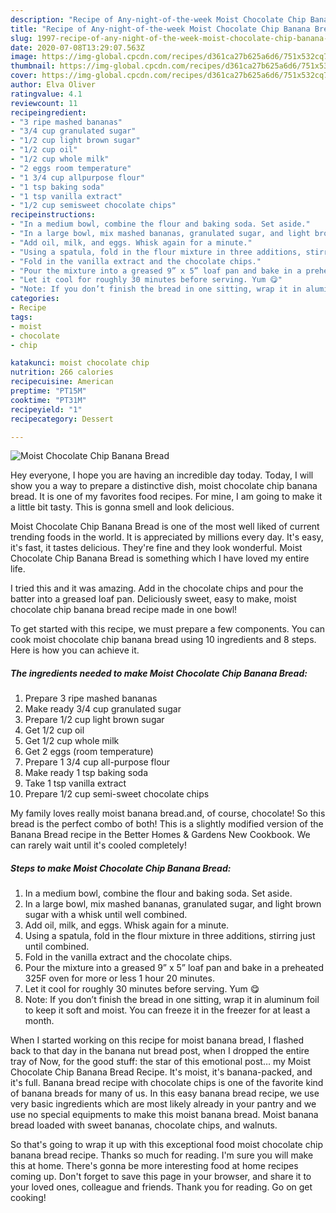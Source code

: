```yaml
---
description: "Recipe of Any-night-of-the-week Moist Chocolate Chip Banana Bread"
title: "Recipe of Any-night-of-the-week Moist Chocolate Chip Banana Bread"
slug: 1997-recipe-of-any-night-of-the-week-moist-chocolate-chip-banana-bread
date: 2020-07-08T13:29:07.563Z
image: https://img-global.cpcdn.com/recipes/d361ca27b625a6d6/751x532cq70/moist-chocolate-chip-banana-bread-recipe-main-photo.jpg
thumbnail: https://img-global.cpcdn.com/recipes/d361ca27b625a6d6/751x532cq70/moist-chocolate-chip-banana-bread-recipe-main-photo.jpg
cover: https://img-global.cpcdn.com/recipes/d361ca27b625a6d6/751x532cq70/moist-chocolate-chip-banana-bread-recipe-main-photo.jpg
author: Elva Oliver
ratingvalue: 4.1
reviewcount: 11
recipeingredient:
- "3 ripe mashed bananas"
- "3/4 cup granulated sugar"
- "1/2 cup light brown sugar"
- "1/2 cup oil"
- "1/2 cup whole milk"
- "2 eggs room temperature"
- "1 3/4 cup allpurpose flour"
- "1 tsp baking soda"
- "1 tsp vanilla extract"
- "1/2 cup semisweet chocolate chips"
recipeinstructions:
- "In a medium bowl, combine the flour and baking soda. Set aside."
- "In a large bowl, mix mashed bananas, granulated sugar, and light brown sugar with a whisk until well combined."
- "Add oil, milk, and eggs. Whisk again for a minute."
- "Using a spatula, fold in the flour mixture in three additions, stirring just until combined."
- "Fold in the vanilla extract and the chocolate chips."
- "Pour the mixture into a greased 9” x 5” loaf pan and bake in a preheated 325F oven for more or less 1 hour 20 minutes."
- "Let it cool for roughly 30 minutes before serving. Yum 😋"
- "Note: If you don’t finish the bread in one sitting, wrap it in aluminum foil to keep it soft and moist. You can freeze it in the freezer for at least a month."
categories:
- Recipe
tags:
- moist
- chocolate
- chip

katakunci: moist chocolate chip 
nutrition: 266 calories
recipecuisine: American
preptime: "PT15M"
cooktime: "PT31M"
recipeyield: "1"
recipecategory: Dessert

---
```



![Moist Chocolate Chip Banana Bread](https://img-global.cpcdn.com/recipes/d361ca27b625a6d6/751x532cq70/moist-chocolate-chip-banana-bread-recipe-main-photo.jpg)

Hey everyone, I hope you are having an incredible day today. Today, I will show you a way to prepare a distinctive dish, moist chocolate chip banana bread. It is one of my favorites food recipes. For mine, I am going to make it a little bit tasty. This is gonna smell and look delicious.

Moist Chocolate Chip Banana Bread is one of the most well liked of current trending foods in the world. It is appreciated by millions every day. It's easy, it's fast, it tastes delicious. They're fine and they look wonderful. Moist Chocolate Chip Banana Bread is something which I have loved my entire life.

I tried this and it was amazing. Add in the chocolate chips and pour the batter into a greased loaf pan. Deliciously sweet, easy to make, moist chocolate chip banana bread recipe made in one bowl!


To get started with this recipe, we must prepare a few components. You can cook moist chocolate chip banana bread using 10 ingredients and 8 steps. Here is how you can achieve it.

<!--inarticleads1-->

##### The ingredients needed to make Moist Chocolate Chip Banana Bread:

1. Prepare 3 ripe mashed bananas
1. Make ready 3/4 cup granulated sugar
1. Prepare 1/2 cup light brown sugar
1. Get 1/2 cup oil
1. Get 1/2 cup whole milk
1. Get 2 eggs (room temperature)
1. Prepare 1 3/4 cup all-purpose flour
1. Make ready 1 tsp baking soda
1. Take 1 tsp vanilla extract
1. Prepare 1/2 cup semi-sweet chocolate chips


My family loves really moist banana bread.and, of course, chocolate! So this bread is the perfect combo of both! This is a slightly modified version of the Banana Bread recipe in the Better Homes &amp; Gardens New Cookbook. We can rarely wait until it&#39;s cooled completely! 

<!--inarticleads2-->

##### Steps to make Moist Chocolate Chip Banana Bread:

1. In a medium bowl, combine the flour and baking soda. Set aside.
1. In a large bowl, mix mashed bananas, granulated sugar, and light brown sugar with a whisk until well combined.
1. Add oil, milk, and eggs. Whisk again for a minute.
1. Using a spatula, fold in the flour mixture in three additions, stirring just until combined.
1. Fold in the vanilla extract and the chocolate chips.
1. Pour the mixture into a greased 9” x 5” loaf pan and bake in a preheated 325F oven for more or less 1 hour 20 minutes.
1. Let it cool for roughly 30 minutes before serving. Yum 😋
1. Note: If you don’t finish the bread in one sitting, wrap it in aluminum foil to keep it soft and moist. You can freeze it in the freezer for at least a month.


When I started working on this recipe for moist banana bread, I flashed back to that day in the banana nut bread post, when I dropped the entire tray of Now, for the good stuff: the star of this emotional post… my Moist Chocolate Chip Banana Bread Recipe. It&#39;s moist, it&#39;s banana-packed, and it&#39;s full. Banana bread recipe with chocolate chips is one of the favorite kind of banana breads for many of us. In this easy banana bread recipe, we use very basic ingredients which are most likely already in your pantry and we use no special equipments to make this moist banana bread. Moist banana bread loaded with sweet bananas, chocolate chips, and walnuts. 

So that's going to wrap it up with this exceptional food moist chocolate chip banana bread recipe. Thanks so much for reading. I'm sure you will make this at home. There's gonna be more interesting food at home recipes coming up. Don't forget to save this page in your browser, and share it to your loved ones, colleague and friends. Thank you for reading. Go on get cooking!
